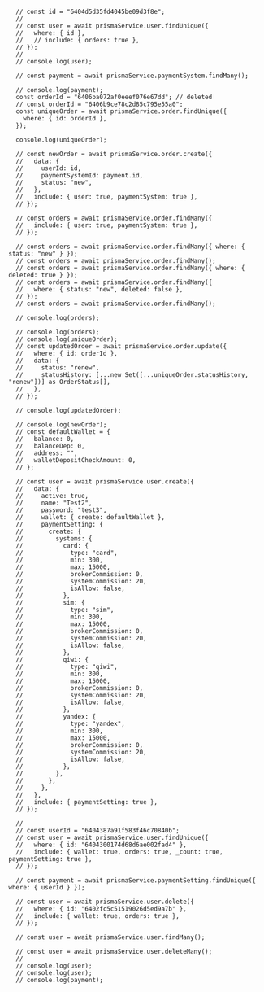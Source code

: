       // const id = "6404d5d35fd4045be09d3f8e";
      //
      // const user = await prismaService.user.findUnique({
      //   where: { id },
      //   // include: { orders: true },
      // });
      //
      // console.log(user);

      // const payment = await prismaService.paymentSystem.findMany();

      // console.log(payment);
      const orderId = "6406ba072af0eeef076e67dd"; // deleted
      // const orderId = "6406b9ce78c2d85c795e55a0";
      const uniqueOrder = await prismaService.order.findUnique({
        where: { id: orderId },
      });

      console.log(uniqueOrder);

      // const newOrder = await prismaService.order.create({
      //   data: {
      //     userId: id,
      //     paymentSystemId: payment.id,
      //     status: "new",
      //   },
      //   include: { user: true, paymentSystem: true },
      // });

      // const orders = await prismaService.order.findMany({
      //   include: { user: true, paymentSystem: true },
      // });

      // const orders = await prismaService.order.findMany({ where: { status: "new" } });
      // const orders = await prismaService.order.findMany();
      // const orders = await prismaService.order.findMany({ where: { deleted: true } });
      // const orders = await prismaService.order.findMany({
      //   where: { status: "new", deleted: false },
      // });
      // const orders = await prismaService.order.findMany();

      // console.log(orders);

      // console.log(orders);
      // console.log(uniqueOrder);
      // const updatedOrder = await prismaService.order.update({
      //   where: { id: orderId },
      //   data: {
      //     status: "renew",
      //     statusHistory: [...new Set([...uniqueOrder.statusHistory, "renew"])] as OrderStatus[],
      //   },
      // });

      // console.log(updatedOrder);

      // console.log(newOrder);
      // const defaultWallet = {
      //   balance: 0,
      //   balanceDep: 0,
      //   address: "",
      //   walletDepositCheckAmount: 0,
      // };

      // const user = await prismaService.user.create({
      //   data: {
      //     active: true,
      //     name: "Test2",
      //     password: "test3",
      //     wallet: { create: defaultWallet },
      //     paymentSetting: {
      //       create: {
      //         systems: {
      //           card: {
      //             type: "card",
      //             min: 300,
      //             max: 15000,
      //             brokerCommission: 0,
      //             systemCommission: 20,
      //             isAllow: false,
      //           },
      //           sim: {
      //             type: "sim",
      //             min: 300,
      //             max: 15000,
      //             brokerCommission: 0,
      //             systemCommission: 20,
      //             isAllow: false,
      //           },
      //           qiwi: {
      //             type: "qiwi",
      //             min: 300,
      //             max: 15000,
      //             brokerCommission: 0,
      //             systemCommission: 20,
      //             isAllow: false,
      //           },
      //           yandex: {
      //             type: "yandex",
      //             min: 300,
      //             max: 15000,
      //             brokerCommission: 0,
      //             systemCommission: 20,
      //             isAllow: false,
      //           },
      //         },
      //       },
      //     },
      //   },
      //   include: { paymentSetting: true },
      // });

      //
      // const userId = "6404387a91f583f46c70840b";
      // const user = await prismaService.user.findUnique({
      //   where: { id: "6404300174d68d6ae002fad4" },
      //   include: { wallet: true, orders: true, _count: true, paymentSetting: true },
      // });

      // const payment = await prismaService.paymentSetting.findUnique({ where: { userId } });

      // const user = await prismaService.user.delete({
      //   where: { id: "6402fc5c51519026d5ed9a7b" },
      //   include: { wallet: true, orders: true },
      // });

      // const user = await prismaService.user.findMany();

      // const user = await prismaService.user.deleteMany();
      //
      // console.log(user);
      // console.log(user);
      // console.log(payment);
